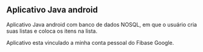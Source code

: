 ## Aplicativo Java android
Aplicativo Java android com banco de dados NOSQL, em que o usuário cria suas listas e coloca os itens na lista.

Aplicativo esta vinculado a minha conta pessoal do Fibase Google.